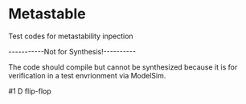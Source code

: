 # Metastable
Test codes for metastability inpection

-----------Not for Synthesis!----------

The code should compile but cannot be synthesized because it is for verification in a test envrionment via ModelSim.

#1 D flip-flop
